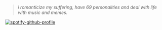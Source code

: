 > _i romanticize my suffering, have 69 personalities and deal with life with music and memes._


[![spotify-github-profile](https://spotify-github-profile.vercel.app/api/view?uid=aek2qzfkk8xtigftbni4ijv42&cover_image=true&theme=default)](https://github.com/kittinan/spotify-github-profile)
